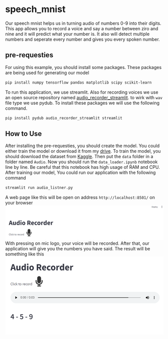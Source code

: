 # speech_mnist
Our speech mnist helps us in turning audio of numbers 0-9 into their digits. This app allows you to record a voice and say a number between ziro and nine and it will predict what your number is. It also will detect multiple numbers and seperate every number and gives you every spoken number.

 ## pre-requesties
 For using this example, you should install some packages. These packages are being used for generating our model
 ```bash
pip install numpy tensorflow pandas matplotlib scipy scikit-learn
 ```

To run this application, we use streamlit. Also for recording voices we use an open source repository named [audio_recorder_streamlit](https://github.com/Joooohan/audio-recorder-streamlit). to wirk with `wav` file type we use pydub. To install these packages we will use the following command.
 ```bash
 pip install pydub audio_recorder_streamlit streamlit
 ```

## How to Use
After installing the pre-requesties, you should create the model. You could either train the model or download it from my [drive](https://drive.google.com/file/d/1UPLySIuyfGDwa5dMILS5qCEtKBxWE17j/view?usp=sharing). To train the model, you should download the dataset from [Kaggle](https://www.kaggle.com/datasets/sripaadsrinivasan/audio-mnist). Then put the `data` folder in a folder named `Audio`. 
Now you should run the `data_loader.ipynb` notebook line by line. Be careful that this notebook has high usage of RAM and CPU.
After training our model, You could run our application with the following command
```bash
streamlit run audio_listner.py
```
A web page like this will be open on address `http://localhost:8501/` on your browser
![alt text](image.png)
With pressing on mic logo, your voice will be recorded. After that, our application will give you the numbers you have said. The result will be something like this
![alt text](image-1.png)